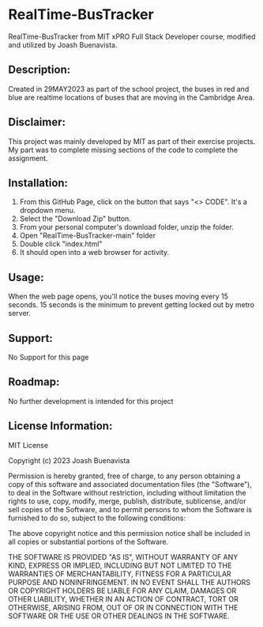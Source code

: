 # RealTime-BusTracker
RealTime-BusTracker from MIT xPRO Full Stack Developer course, modified and utilized by Joash Buenavista. 

## Description:
Created in 29MAY2023 as part of the school project, the buses in red and blue are realtime locations of buses that are moving in the Cambridge Area. 

## Disclaimer:
This project was mainly developed by MIT as part of their exercise projects. My part was to complete missing sections of the code to complete the assignment. 

## Installation:
1. From this GitHub Page, click on the button that says "<> CODE". It's a dropdown menu.
2. Select the "Download Zip" button.
3. From your personal computer's download folder, unzip the folder.
4. Open "RealTime-BusTracker-main" folder
5. Double click "index.html"
6. It should open into a web browser for activity.

## Usage:
When the web page opens, you'll notice the buses moving every 15 seconds. 15 seconds is the minimum to prevent getting locked out by metro server.

## Support:
No Support for this page

## Roadmap:
No further development is intended for this project

## License Information:
MIT License

Copyright (c) 2023 Joash Buenavista

Permission is hereby granted, free of charge, to any person obtaining a copy of this software and associated documentation files (the "Software"), to deal in the Software without restriction, including without limitation the rights to use, copy, modify, merge, publish, distribute, sublicense, and/or sell copies of the Software, and to permit persons to whom the Software is furnished to do so, subject to the following conditions:

The above copyright notice and this permission notice shall be included in all copies or substantial portions of the Software.

THE SOFTWARE IS PROVIDED "AS IS", WITHOUT WARRANTY OF ANY KIND, EXPRESS OR IMPLIED, INCLUDING BUT NOT LIMITED TO THE WARRANTIES OF MERCHANTABILITY, FITNESS FOR A PARTICULAR PURPOSE AND NONINFRINGEMENT. IN NO EVENT SHALL THE AUTHORS OR COPYRIGHT HOLDERS BE LIABLE FOR ANY CLAIM, DAMAGES OR OTHER LIABILITY, WHETHER IN AN ACTION OF CONTRACT, TORT OR OTHERWISE, ARISING FROM, OUT OF OR IN CONNECTION WITH THE SOFTWARE OR THE USE OR OTHER DEALINGS IN THE SOFTWARE.
